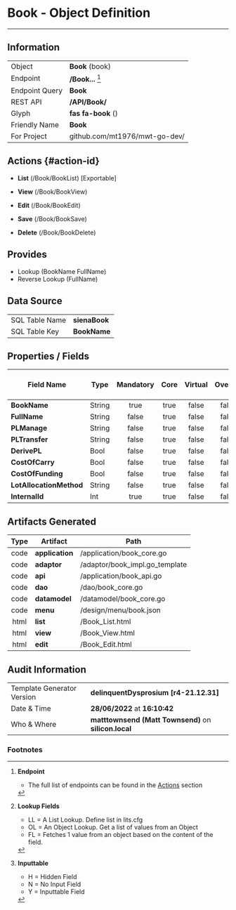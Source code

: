 # **Book** - Object Definition
---
##  Information
|   |   |
|---|---|
|Object         |**Book** (book) |
|Endpoint 	    |**/Book...** [^1]|
|Endpoint Query |**Book**|
|REST API|**/API/Book/**|
Glyph|**fas fa-book** ()
Friendly Name|**Book**|
|For Project    |github.com/mt1976/mwt-go-dev/|

##  Actions {#action-id}
* **List** (/Book/BookList) [Exportable]
* **View** (/Book/BookView)
* **Edit** (/Book/BookEdit)
* **Save** (/Book/BookSave)

* **Delete** (/Book/BookDelete)







##  Provides
 * Lookup (BookName FullName)
 * Reverse Lookup (FullName)





##  Data Source 
|   |   |
|---|---|
SQL Table Name       | **sienaBook**
SQL Table Key | **BookName**



##  Properties / Fields
| Field Name| Type | Mandatory | Core | Virtual | Overide | Lookup [^2]| Lookup Object      | Lookup Field Source         | Lookup Return Value                | Inputable [^3]|DB Column|Default Value| No Change | Callout | Internal | Display | Mask |
| -- | --  | :--: | :--: | :--: |:--: |:--: |:--: |-- |-- |:--: |-- | --| :--: | :--: | :--: | -- | -- |
|**BookName**|String|true|true|false|false|||||Y|BookName||false|false|false|text||
|**FullName**|String|false|true|false|false|||||Y|FullName||false|false|false|text||
|**PLManage**|String|false|true|false|false|||||Y|PLManage||false|false|false|text||
|**PLTransfer**|String|false|true|false|false|||||Y|PLTransfer||false|false|false|text||
|**DerivePL**|Bool|false|true|false|false|||||Y|DerivePL|True|false|false|false|text||
|**CostOfCarry**|Bool|false|true|false|false|||||Y|CostOfCarry|True|false|false|false|text||
|**CostOfFunding**|Bool|false|true|false|false|||||Y|CostOfFunding|True|false|false|false|text||
|**LotAllocationMethod**|String|false|true|false|false|||||Y|LotAllocationMethod||false|false|false|text||
|**InternalId**|Int|true|true|false|false|||||Y|InternalId|0|false|false|false|text||


##  Artifacts Generated
| Type | Artifact | Path|
| :--: | -- | -- |
| code | **application** | /application/book_core.go |
| code | **adaptor** | /adaptor/book_impl.go_template |
| code | **api** | /application/book_api.go |
| code | **dao** | /dao/book_core.go |
| code | **datamodel** | /datamodel/book_core.go |
| code | **menu** | /design/menu/book.json |
| html | **list** | /Book_List.html |
| html | **view** | /Book_View.html |
| html | **edit** | /Book_Edit.html |


## Audit Information
|   |   |
|---|---|
Template Generator Version   | **delinquentDysprosium [r4-21.12.31]**
Date & Time		     | **28/06/2022** at **16:10:42**
Who & Where		     | **matttownsend (Matt Townsend)** on **silicon.local**

### Footnotes
[^1]: **Endpoint**
    * The full list of endpoints can be found in the [Actions](#action-id) section
[^2]: **Lookup Fields**
    * LL = A List Lookup. Define list in lits.cfg
    * OL = An Object Lookup. Get a list of values from an Object
    * FL = Fetches 1 value from an object based on the content of the field. 
[^3]: **Inputtable**   
    * H = Hidden Field
    * N = No Input Field
    * Y = Inputtable Field